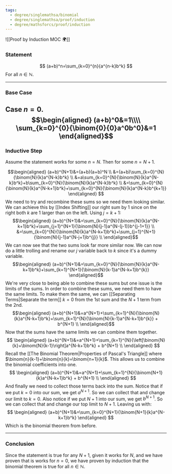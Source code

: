 ```yaml
---
tags:
  - degree/singlemathsa/binomial
  - degree/singlemathsa/proof/induction
  - degree/mathsforcs/proof/induction
---
```

![[Proof by Induction MOC 🌍]]

### Statement
$$
(a+b)^n=\sum_{k=0}^{n}{a^{n-k}b^k}
$$
For all $n\in\mathbb{N}$.

---
### Base Case
Case $n=0$.
$$\begin{aligned}
(a+b)^0&=1\\\\
\sum_{k=0}^{0}{\binom{0}{0}a^0b^0}&=1
\end{aligned}$$
---
### Inductive Step
Assume the statement works for some $n=N$. Then for some $n=N+1$.

$$\begin{aligned}
(a+b)^{N+1}&=(a+b)(a+b)^N \\
&=(a+b)\sum_{k=0}^{N}{\binom{N}{k}a^{N-k}b^k} \\
&=a\sum_{k=0}^{N}{\binom{N}{k}a^{N-k}b^k}+b\sum_{k=0}^{N}{\binom{N}{k}a^{N-k}b^k} \\
&=\sum_{k=0}^{N}{\binom{N}{k}a^{N-k+1}b^k}+\sum_{k=0}^{N}{\binom{N}{k}a^{N-k}b^{k+1}}
\end{aligned}
$$
We need to try and recombine these sums so we need them looking similar. We can achieve this by [[Index Shifting]] our right sum by 1 since on the right both $k$ are 1 larger than on the left. Using $j=k+1$:
$$\begin{aligned}
(a+b)^{N+1}&=\sum_{k=0}^{N}{\binom{N}{k}a^{N-k+1}b^k}+\sum_{j=1}^{N+1}{\binom{N}{j-1}a^{N-(j-1)}b^{j-1+1}} \\
&=\sum_{k=0}^{N}{\binom{N}{k}a^{N-k+1}b^k}+\sum_{j=1}^{N+1}{\binom{N}{j-1}a^{N-j+1}b^{j}} \\
\end{aligned}$$
We can now see that the two sums look far more similar now. We can now do a little trolling and rename our $j$ variable back to $k$ since it's a dummy variable.
$$\begin{aligned}
(a+b)^{N+1}&=\sum_{k=0}^{N}{\binom{N}{k}a^{N-k+1}b^k}+\sum_{k=1}^{N+1}{\binom{N}{k-1}a^{N-k+1}b^{k}}
\end{aligned}$$
We're very close to being able to combine these sums but one issue is the limits of the sums. In order to combine these sums, we need them to have the same limits. To make them the same, we can [[Separating Terms|Separate the term]] $k=0$ from the 1st sum and the $N+1$ term from the 2nd.
$$\begin{aligned}
(a+b)^{N+1}&=a^{N+1}+\sum_{k=1}^{N}{\binom{N}{k}a^{N-k+1}b^k}+\sum_{k=1}^{N}{\binom{N}{k-1}a^{N-k+1}b^{k}} + b^{N+1} \\
\end{aligned}$$
Now that the sums have the same limits we can combine them together.
$$
\begin{aligned}
(a+b)^{N+1}&=a^{N+1}+\sum_{k=1}^{N}{\left[\binom{N}{k}+\binom{N}{k-1}\right]a^{N-k+1}b^k} + b^{N+1} \\
\end{aligned}
$$
Recall the [[The Binomial Theorem|Properties of Pascal's Triangle]] where $\binom{n}{k-1}+\binom{n}{k}=\binom{n+1}{k}$. This allows us to combine the binomial coefficients into one.
$$
\begin{aligned}
(a+b)^{N+1}&=a^{N+1}+\sum_{k=1}^{N}{\binom{N+1}{k}a^{N-k+1}b^k} + b^{N+1} \\
\end{aligned}
$$
And finally we need to collect those terms back into the sum. Notice that if we put $k=0$ into our sum, we get $a^{N+1}$. So we can collect that and change our limit to $k=0$. Also notice if we put $N+1$ into our sum, we get $b^{N+1}$. So we can collect that and change our top limit to $N+1$. Leaving us with:
$$
\begin{aligned}
(a+b)^{N+1}&=\sum_{k=0}^{N+1}{\binom{N+1}{k}a^{N-k+1}b^k}
\end{aligned}
$$
Which is the binomial theorem from before.

---
### Conclusion
Since the statement is true for any $N+1$, given it works for $N$, and we have proven that is works for $n=0$, we have proven by induction that the binomial theorem is true for all $n\in\mathbb{N}$.
